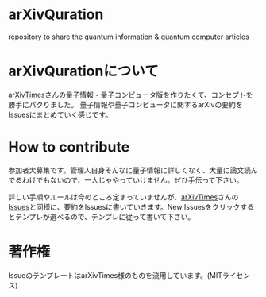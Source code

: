 # arXivQuration
repository to share the quantum information & quantum computer articles

# arXivQurationについて
[arXivTimes](https://github.com/arXivTimes/arXivTimes)さんの量子情報・量子コンピュータ版を作りたくて、コンセプトを勝手にパクりました。
量子情報や量子コンピュータに関するarXivの要約をIssuesにまとめていく感じです。

# How to contribute
参加者大募集です。管理人自身そんなに量子情報に詳しくなく、大量に論文読んでるわけでもないので、一人じゃやっていけません。ぜひ手伝って下さい。

詳しい手順やルールは今のところ定まっていませんが、[arXivTimes](https://github.com/arXivTimes/arXivTimes)さんの[Issues](https://github.com/arXivTimes/arXivTimes/issues)と同様に、要約をIssuesに書いていきます。New Issuesをクリックするとテンプレが選べるので、テンプレに従って書いて下さい。

# 著作権
IssueのテンプレートはarXivTimes様のものを流用しています。(MITライセンス)
